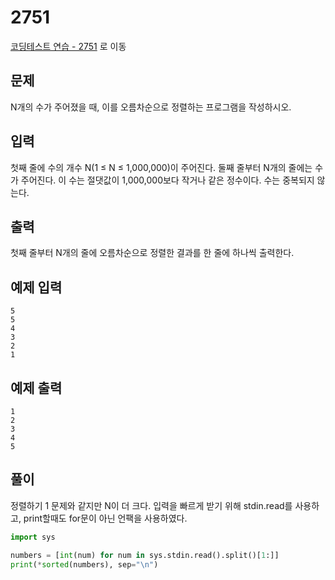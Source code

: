 # 2751

[코딩테스트 연습 - 2751][1] 로 이동

## 문제

N개의 수가 주어졌을 때, 이를 오름차순으로 정렬하는 프로그램을 작성하시오.

## 입력

첫째 줄에 수의 개수 N(1 ≤ N ≤ 1,000,000)이 주어진다. 둘째 줄부터 N개의 줄에는 수가 주어진다. 이 수는 절댓값이 1,000,000보다 작거나 같은 정수이다. 수는 중복되지 않는다.

## 출력

첫째 줄부터 N개의 줄에 오름차순으로 정렬한 결과를 한 줄에 하나씩 출력한다.

## 예제 입력

```
5
5
4
3
2
1

```

## 예제 출력

```
1
2
3
4
5

```

## 풀이

정렬하기 1 문제와 같지만 N이 더 크다.
입력을 빠르게 받기 위해 stdin.read를 사용하고, print할때도 for문이 아닌 언팩을 사용하였다.

```python
import sys

numbers = [int(num) for num in sys.stdin.read().split()[1:]]
print(*sorted(numbers), sep="\n")

```

[1]: https://www.acmicpc.net/problem/2751
